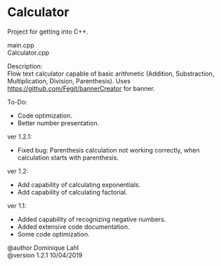 # Calculator

Project for getting into C++.

main.cpp                                                                                                          
Calculator.cpp

Description:                                                                                                
Flow text calculator capable of basic arithmetic (Addition, Substraction, Multiplication, Division, Parenthesis). 
Uses https://github.com/Fegit/bannerCreator for banner.

To-Do: 
- Code optimization.
- Better number presentation.
 
ver 1.2.1:
- Fixed bug: Parenthesis calculation not working correctly, when calculation starts with parenthesis.

ver 1.2:
- Add capability of calculating exponentials.
- Add capability of calculating factorial.

ver 1.1:
- Added capability of recognizing negative numbers.
- Added extensive code documentation.
- Some code optimization.

@author Dominique Lahl                                                                                            
@version 1.2.1 10/04/2019	

